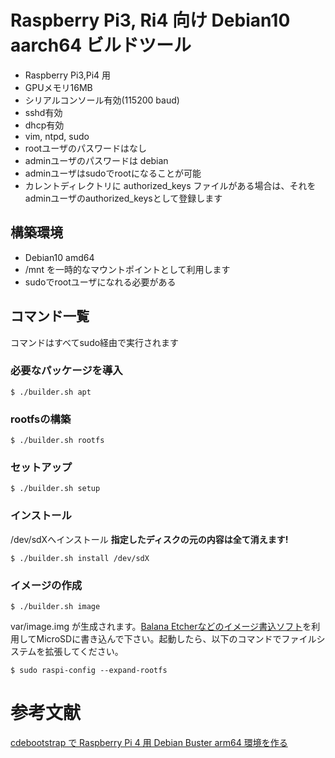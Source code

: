 # Raspberry Pi3, Ri4 向け Debian10 aarch64 ビルドツール

* Raspberry Pi3,Pi4 用
* GPUメモリ16MB
* シリアルコンソール有効(115200 baud)
* sshd有効
* dhcp有効
* vim, ntpd, sudo
* rootユーザのパスワードはなし
* adminユーザのパスワードは debian
* adminユーザはsudoでrootになることが可能
* カレントディレクトリに authorized\_keys ファイルがある場合は、それをadminユーザのauthorized\_keysとして登録します

## 構築環境

* Debian10 amd64
* /mnt を一時的なマウントポイントとして利用します
* sudoでrootユーザになれる必要がある

## コマンド一覧

コマンドはすべてsudo経由で実行されます

### 必要なパッケージを導入

	$ ./builder.sh apt

### rootfsの構築

	$ ./builder.sh rootfs

### セットアップ

	$ ./builder.sh setup
	
### インストール

/dev/sdXへインストール **指定したディスクの元の内容は全て消えます!**

	$ ./builder.sh install /dev/sdX

### イメージの作成

	$ ./builder.sh image

var/image.img が生成されます。[Balana Etcherなどのイメージ書込ソフト](https://www.balena.io/etcher/)を利用してMicroSDに書き込んで下さい。起動したら、以下のコマンドでファイルシステムを拡張してください。

	$ sudo raspi-config --expand-rootfs

# 参考文献

[cdebootstrap で Raspberry Pi 4 用 Debian Buster arm64 環境を作る](https://www.manabii.info/2020/05/making-debian-bister-arm64-64bit-for-raspberry-pi-by-cdebootstrap.html)
